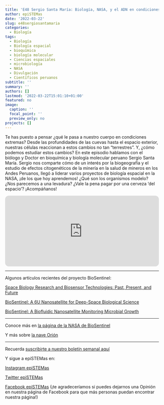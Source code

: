 ```yaml
---
title: 'E48 Sergio Santa María: Biología, NASA, y el ADN en condiciones extremas'
author: epiSTEMas
date: '2022-03-22'
slug: e48sergiosantamaria
categories:
  - Biología
tags:
  - Biología
  - Biología espacial
  - bioquímica
  - biología molecular
  - Ciencias espaciales
  - microbiología
  - NASA
  - Divulgación
  - Científicos peruanos
subtitle: ''
summary: ''
authors: []
lastmod: '2022-03-22T15:01:10+01:00'
featured: no
image:
  caption: ''
  focal_point: ''
  preview_only: no
projects: []
---
```


Te has puesto a pensar ¿qué le pasa a nuestro cuerpo en condiciones extremas? Desde las profundidades de las cuevas hasta el espacio exterior, nuestras células reaccionan a estos cambios no tan “terrestres”. Y, ¿cómo podemos estudiar estos cambios? En este episodio hablamos con el biólogo y Doctor en bioquímica y biología molecular peruano Sergio Santa María. Sergio nos comparte cómo de un interés por la biogeografía y el estudio de efectos citogenéticos de la minería en la salud de mineros en los Andes Peruanos, llegó a liderar varios proyectos de biología espacial en la NASA, ¡de los que hoy aprendemos! ¿Qué son los organismos modelo? ¿Nos parecemos a una levadura? ¿Vale la pena pagar por una cerveza ‘del espacio’? ¡Acompáñanos!

<iframe style="border-radius:12px" src="https://open.spotify.com/embed/episode/0WCV8tGmsb3uNSCySm1BqJ?utm_source=generator&theme=0" width="100%" height="232" frameBorder="0" allowfullscreen="" allow="autoplay; clipboard-write; encrypted-media; fullscreen; picture-in-picture"></iframe>

- - - - -

Algunos artículos recientes del proyecto BioSentinel:

[Space Biology Research and Biosensor Technologies: Past, Present, and Future](https://www.mdpi.com/2079-6374/11/2/38) 

[BioSentinel: A 6U Nanosatellite for Deep-Space Biological Science](https://ieeexplore.ieee.org/abstract/document/9076765) 

[BioSentinel: A Biofluidic Nanosatellite Monitoring Microbial Growth](https://www.liebertpub.com/doi/full/10.1089/ast.2020.2305) 


- - - - -

Conoce más en [la página de la NASA de BioSentinel](https://www.nasa.gov/centers/ames/engineering/projects/biosentinel.html)

Y más sobre [la nave Orión](https://www.nasa.gov/sites/default/files/atoms/files/orion_factsheet2017_spanish.pdf)

- - - - -

Recuerda [suscribirte a nuestro boletín semanal aquí](http://eepurl.com/hyEnr1)

Y sigue a epiSTEMas en:

[Instagram epiSTEMas](https://www.instagram.com/epistemas/)  

[Twitter epiSTEMas](https://twitter.com/epiSTEMas_Pod)

[Facebook epiSTEMas](https://www.facebook.com/epiSTEMasPod) (¡te agradeceríamos si puedes dejarnos una Opinión en nuestra página de Facebook para que más personas puedan encontrar nuestra página!)

